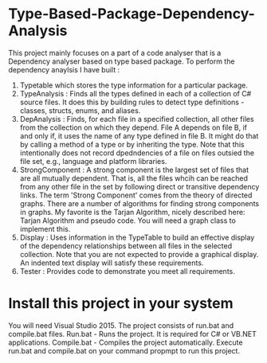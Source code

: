 # Type-Based-Package-Dependency-Analysis

This project mainly focuses on a part of a code analyser that is a Dependency analyser based on type based package.
To perform the dependency anaylsis I have built :
 1) Typetable which stores the type information for a particular package.
 2) TypeAnalysis : Finds all the types defined in each of a collection of C# source files. 
 It does this by building rules to detect type definitions - classes, structs, enums, and aliases.
 3) DepAnalysis : Finds, for each file in a specified collection, all other files from the collection on which they depend. 
 File A depends on file B, if and only if, it uses the name of any type defined in file B. 
 It might do that by calling a method of a type or by inheriting the type.
 Note that this intentionally does not record dpedndencies of a file on files outsied the file set, e.g., language and platform libraries.
 4) StrongComponent : A strong component is the largest set of files that are all mutually dependent. 
 That is, all the files whcih can be reached from any other file in the set by following direct or transitive dependency links.
 The term 'Strong Component' comes from the theory of directed graphs. 
 There are a number of algorithms for finding strong components in graphs.
 My favorite is the Tarjan Algorithm, nicely described here: Tarjan Algorithm and pseudo code. 
 You will need a graph class to implement this. 
 5) Display : Uses information in the TypeTable to build an effective display of the dependency relationships 
 between all files in the selected collection. Note that you are not expected to provide a graphical display.
 An indented text display will satisfy these requirements.
 6) Tester : Provides code to demonstrate you meet all requirements.
 
 
 # Install this project in your system
 You will need Visual Studio 2015.
 The project consists of run.bat and compile.bat files. 
 Run.bat - Runs the project. It is required for C# or VB.NET applications.
 Compile.bat - Compiles the project automatically. 
 Execute run.bat and compile.bat on your command propmpt to run this project.
 
